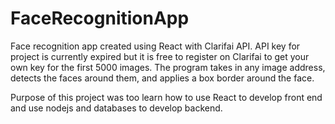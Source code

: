 # FaceRecognitionApp

Face recognition app created using React with Clarifai API. API key for project is currently expired but it is free to register on Clarifai to get your own key for the first 5000 images. The program takes in any image address, detects the faces around them, and applies a box border around the face.

Purpose of this project was too learn how to use React to develop front end and use nodejs and databases to develop backend.
